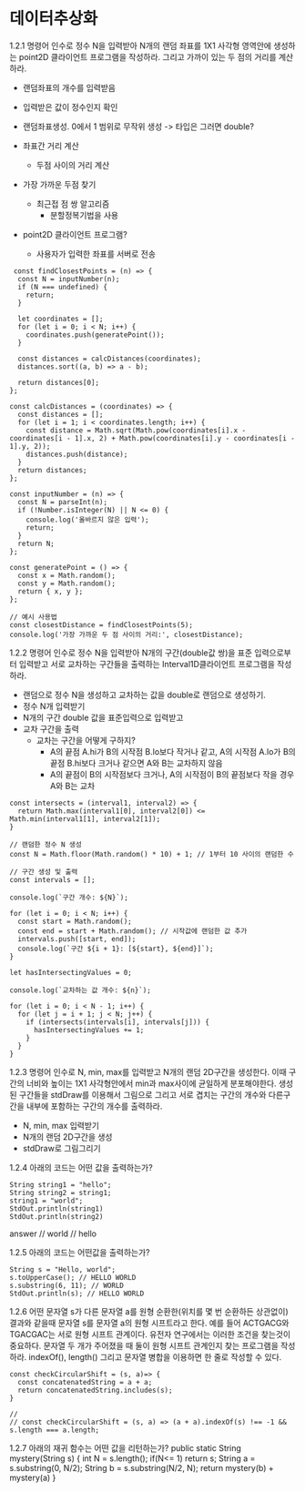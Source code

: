 # 데이터추상화 

1.2.1 명령어 인수로 정수 N을 입력받아 N개의 랜덤 좌표를 1X1 사각형 영역안에 생성하는 point2D 클라이언트 프로그램을 작성하라. 그리고 가까이 있는 두 점의 거리를 계산하라. 

- 랜덤좌표의 개수를 입력받음 
- 입력받은 값이 정수인지 확인
- 랜덤좌표생성. 0에서 1 범위로 무작위 생성 -> 타입은 그러면 double? 
- 좌표간 거리 계산 
  - 두점 사이의 거리 계산 
- 가장 가까운 두점 찾기 
  - 최근접 점 쌍 알고리즘 
    - 분할정복기법을 사용 

- point2D 클라이언트 프로그램? 
  - 사용자가 입력한 좌표를 서버로 전송 

```
 const findClosestPoints = (n) => {
  const N = inputNumber(n);
  if (N === undefined) {
    return;
  }
  
  let coordinates = [];
  for (let i = 0; i < N; i++) {
    coordinates.push(generatePoint());
  }
  
  const distances = calcDistances(coordinates);
  distances.sort((a, b) => a - b);

  return distances[0];
};

const calcDistances = (coordinates) => {
  const distances = [];
  for (let i = 1; i < coordinates.length; i++) {
    const distance = Math.sqrt(Math.pow(coordinates[i].x - coordinates[i - 1].x, 2) + Math.pow(coordinates[i].y - coordinates[i - 1].y, 2));
    distances.push(distance);
  }
  return distances;
};

const inputNumber = (n) => {
  const N = parseInt(n);
  if (!Number.isInteger(N) || N <= 0) {
    console.log('올바르지 않은 입력');
    return;
  }
  return N;
};

const generatePoint = () => {
  const x = Math.random();
  const y = Math.random();
  return { x, y };
};

// 예시 사용법
const closestDistance = findClosestPoints(5);
console.log('가장 가까운 두 점 사이의 거리:', closestDistance);

```


1.2.2 명령어 인수로 정수 N을 입력받아 N개의 구간(double값 쌍)을 표준 입력으로부터 입력받고 서로 교차하는 구간들을 출력하는 Interval1D클라이언트 프로그램을 작성하라. 

- 랜덤으로 정수 N을 생성하고 교차하는 값을 double로 랜덤으로 생성하기.
- 정수 N개 입력받기 
- N개의 구간 double 값을 표준입력으로 입력받고 
- 교차 구간을 출력
  - 교차는 구간을 어떻게 구하지?
    - A의 끝점 A.hi가 B의 시작점 B.lo보다 작거나 같고, A의 시작점 A.lo가 B의 끝점 B.hi보다 크거나 같으면 A와 B는 교차하지 않음
    - A의 끝점이 B의 시작점보다 크거나, A의 시작점이 B의 끝점보다 작을 경우 A와 B는 교차

```
const intersects = (interval1, interval2) => {
  return Math.max(interval1[0], interval2[0]) <= Math.min(interval1[1], interval2[1]);
}

// 랜덤한 정수 N 생성
const N = Math.floor(Math.random() * 10) + 1; // 1부터 10 사이의 랜덤한 수

// 구간 생성 및 출력
const intervals = [];

console.log(`구간 개수: ${N}`);

for (let i = 0; i < N; i++) {
  const start = Math.random();
  const end = start + Math.random(); // 시작값에 랜덤한 값 추가
  intervals.push([start, end]);
  console.log(`구간 ${i + 1}: [${start}, ${end}]`);
}

let hasIntersectingValues = 0;

console.log(`교차하는 값 개수: ${n}`);

for (let i = 0; i < N - 1; i++) {
  for (let j = i + 1; j < N; j++) {
    if (intersects(intervals[i], intervals[j])) {
      hasIntersectingValues += 1;
    }
  }
}
```

1.2.3 명령어 인수로 N, min, max를 입력받고 N개의 랜덤 2D구간을 생성한다. 이때 구간의 너비와 높이는 1X1 사각형안에서 min과 max사이에 균일하게 분포해야한다. 생성된 구간들을 stdDraw를 이용해서 그림으로 그리고 서로 겹치는 구간의 개수와 다른구간을 내부에 포함하는 구간의 개수를 출력하라. 
  - N, min, max 입력받기 
  - N개의 랜덤 2D구간을 생성 
  - stdDraw로 그림그리기 


1.2.4 아래의 코드는 어떤 값을 출력하는가?
```
String string1 = "hello";
String string2 = string1;
string1 = "world";
StdOut.println(string1)
StdOut.println(string2)
```
answer 
// world
// hello

1.2.5 아래의 코드는 어떤값을 출력하는가?
```
String s = "Hello, world";
s.toUpperCase(); // HELLO WORLD
s.substring(6, 11); // WORLD
StdOut.println(s); // HELLO WORLD
```

1.2.6 어떤 문자열 s가 다른 문자열 a를 원형 순환한(위치를 몇 번 순환하든 상관없이) 결과와 같을때 문자열 s를 문자열 a의 원형 시프트라고 한다. 예를 들어 ACTGACG와 TGACGAC는 서로 원형 시프트 관계이다. 유전자 연구에서는 이러한 조건을 찾는것이 중요하다. 문자열 두 개가 주어졌을 때 둘이 원형 시프트 관계인지 찾는 프로그램을 작성하라. 
indexOf(), length() 그리고 문자열 병합을 이용하면 한 줄로 작성할 수 있다. 
```
const checkCircularShift = (s, a)=> {
  const concatenatedString = a + a; 
  return concatenatedString.includes(s); 
}

// 
// const checkCircularShift = (s, a) => (a + a).indexOf(s) !== -1 && s.length === a.length;

```
1.2.7 아래의 재귀 함수는 어떤 값을 리턴하는가? 
public static String mystery(String s) { 
  int N = s.length(); if(N<= 1) return s;
  String a = s.substring(0, N/2);
  String b = s.substring(N/2, N);
  return mystery(b) + mystery(a)
}

